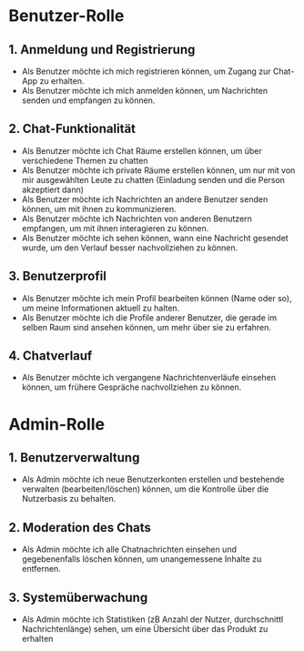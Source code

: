 # Benutzer-Rolle
## 1.	Anmeldung und Registrierung
- Als Benutzer möchte ich mich registrieren können, um Zugang zur Chat-App zu erhalten.
- Als Benutzer möchte ich mich anmelden können, um Nachrichten senden und empfangen zu können.
## 2.	Chat-Funktionalität
- Als Benutzer möchte ich Chat Räume erstellen können, um über verschiedene Themen zu chatten
- Als Benutzer möchte ich private Räume erstellen können, um nur mit von mir ausgewählten Leute zu chatten (Einladung senden und die Person akzeptiert dann)
- Als Benutzer möchte ich Nachrichten an andere Benutzer senden können, um mit ihnen zu kommunizieren.
- Als Benutzer möchte ich Nachrichten von anderen Benutzern empfangen, um mit ihnen interagieren zu können.
- Als Benutzer möchte ich sehen können, wann eine Nachricht gesendet wurde, um den Verlauf besser nachvollziehen zu können.
## 3.	Benutzerprofil
- Als Benutzer möchte ich mein Profil bearbeiten können (Name oder so), um meine Informationen aktuell zu halten.
- Als Benutzer möchte ich die Profile anderer Benutzer, die gerade im selben Raum sind ansehen können, um mehr über sie zu erfahren.
## 4.	Chatverlauf
- Als Benutzer möchte ich vergangene Nachrichtenverläufe einsehen können, um frühere Gespräche nachvollziehen zu können.
# Admin-Rolle
## 1.	Benutzerverwaltung
- Als Admin möchte ich neue Benutzerkonten erstellen und bestehende verwalten (bearbeiten/löschen) können, um die Kontrolle über die Nutzerbasis zu behalten.
## 2.	Moderation des Chats
- Als Admin möchte ich alle Chatnachrichten einsehen und gegebenenfalls löschen können, um unangemessene Inhalte zu entfernen. 
## 3.	Systemüberwachung
- Als Admin möchte ich Statistiken (zB Anzahl der Nutzer, durchschnittl Nachrichtenlänge) sehen, um eine Übersicht über das Produkt zu erhalten
